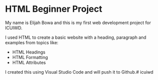 

# HTML Beginner Project

My name is Elijah Bowa and this is my first web development project for ICUIWD.

I used HTML to create a basic website with a heading, paragraph and examples from topics like:
- HTML Headings
- HTML Formatting
- HTML Attributes

I created this using Visual Studio Code and will push it to Github.#   i c u i w d  
 